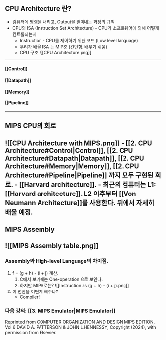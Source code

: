## CPU Architecture 란?
- 컴퓨터에 명령을 내리고, Output을 얻어내는 과정의 규칙
-  CPU의 ISA (Instruction Set Architecture) - CPU가 소프트웨어에 의해 어떻게 컨트롤되는지
	 - Instruction - CPU를 제어하기 위한 코드 (Low level language)
	- 우리가 배울 ISA 는 MIPS! (간단함, 배우기 쉬움)
	- CPU 구조 ![[CPU Architecture.png]]
----
#### [[Control]]
#### [[Datapath]]
#### [[Memory]]
#### [[Pipeline]]

----
## MIPS CPU의 회로
![[CPU Architecture with MIPS.png]]
	- [[2. CPU Architecture#Control|Control]], [[2. CPU Architecture#Datapath|Datapath]], [[2. CPU Architecture#Memory|Memory]], [[2. CPU Architecture#Pipeline|Pipeline]] 까지 모두 구현된 회로.
	- [[Harvard architecture]].
		- 최근의 컴퓨터는 L1: [[Harvard architecture]]. L2 이후부터 [[Von Neumann Architecture]]를 사용한다. 뒤에서 자세히 배울 예정.
----
## MIPS Assembly
![[MIPS Assembly table.png]]
----
### Assembly와 High-level Language의 차이점.
1. f = (g + h) - (i + j) 계산.
	1. C에서 보기에는 One-operation 으로 보인다.
	2. 하지만 MIPS로는? ![[Instruction as (g + h) - (i + j).png]]
2. 이 변환을 어떤게 해주냐?
	- Compiler!


### 다음 강의: [[3. MIPS Emulator|MIPS Emulator]]


Reprinted from COMPUTER ORGANIZATION AND DESIGN MIPS EDITION, Vol 6 DAVID A. PATTERSON & JOHN L.HENNESSY, Copyright (2024), with permission from Elsevier.